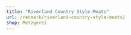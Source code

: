 ```yaml
---
title: "Riverland Country Style Meats"
url: /renmark/riverland-country-style-meats/
shop: Metzgerei
---
```

